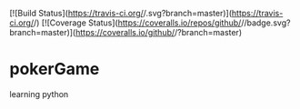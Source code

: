 [![Build Status](https://travis-ci.org/<github username>/<repo name>.svg?branch=master)](https://travis-ci.org/<github username>/<repo name>) [![Coverage Status](https://coveralls.io/repos/github/<github username>/<repo name>/badge.svg?branch=master)](https://coveralls.io/github/<github username>/<repo name>?branch=master)

# pokerGame
learning python
